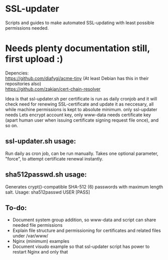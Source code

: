 # SSL-updater
Scripts and guides to make automated SSL-updating with least possible permissions needed.

# Needs plenty documentation still, first upload :)

Depencies:  
https://github.com/diafygi/acme-tiny (At least Debian has this in their repositories also)  
https://github.com/zakjan/cert-chain-resolver  

Idea is that ssl-updater.sh per certificate is run as daily cronjob and it will check need for renewing SSL-certificate and update it as neccesary, all while machine permissions is kept to absolute minimum. only ssl-updater needs Lets encrypt account key, only www-data needs certificate key (apart human user when issuing certificate signing request file once), and so on.

## ssl-updater.sh usage:
Run daily as cron job, can be run manually. Takes one optional parameter, "force", to attempt certificate renewal instantly.

## sha512passwd.sh usage:
Generates crypt()-compatible SHA-512 ($6$) passwords with maximum length salt.
Usage: sha512passwd USER [PASS]                                          

## To-do:
 - Document system group addition, so www-data and script can share needed file permissions
 - Explain file structure and permissioning for certificates and related files under /var/www/
 - Nginx (minimum) examples
 - Document visudo example so that ssl-updater script has power to restart Nginx and only that